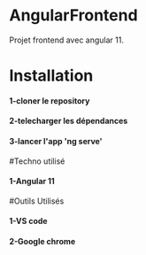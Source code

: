 # AngularFrontend

Projet frontend avec angular 11.

# Installation
#### 1-cloner le repository
#### 2-telecharger les dépendances
#### 3-lancer l'app 'ng serve'

#Techno utilisé
#### 1-Angular 11

#Outils Utilisés
#### 1-VS code
#### 2-Google chrome



